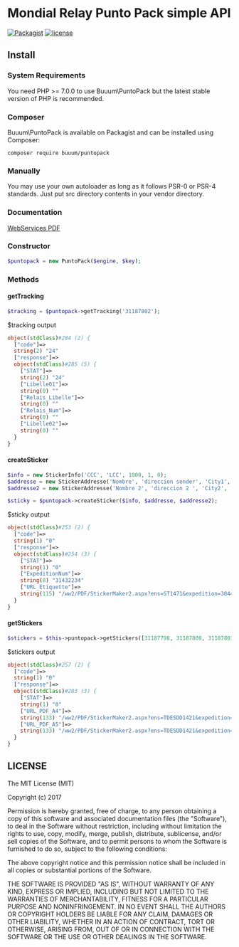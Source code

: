 Mondial Relay Punto Pack simple API
===================================

[![Packagist](https://img.shields.io/packagist/v/buuum/puntopack.svg)](https://packagist.org/packages/buuum/puntopack)
[![license](https://img.shields.io/github/license/mashape/apistatus.svg?maxAge=2592000)](#license)

## Install

### System Requirements

You need PHP >= 7.0.0 to use Buuum\PuntoPack but the latest stable version of PHP is recommended.

### Composer

Buuum\PuntoPack is available on Packagist and can be installed using Composer:

```
composer require buuum/puntopack
```

### Manually

You may use your own autoloader as long as it follows PSR-0 or PSR-4 standards. Just put src directory contents in your vendor directory.


### Documentation

[WebServices PDF](webservice-20121105-en-v4.pdf)

### Constructor
```php
$puntopack = new PuntoPack($engine, $key);
```
### Methods

#### getTracking
```php
$tracking = $puntopack->getTracking('31187802');
```
$tracking output
```php
object(stdClass)#284 (2) {
  ["code"]=>
  string(2) "24"
  ["response"]=>
  object(stdClass)#285 (5) {
    ["STAT"]=>
    string(2) "24"
    ["Libelle01"]=>
    string(0) ""
    ["Relais_Libelle"]=>
    string(0) ""
    ["Relais_Num"]=>
    string(0) ""
    ["Libelle02"]=>
    string(0) ""
  }
}
```

#### createSticker
```php
$info = new StickerInfo('CCC', 'LCC', 1000, 1, 0);
$addresse = new StickerAddresse('Nombre', 'direccion sender', 'City1', '08390', '+34600606060');
$addresse2 = new StickerAddresse('Nombre 2', 'direccion 2 ', 'City2', '08920', '+34600606064');

$sticky = $puntopack->createSticker($info, $addresse, $addresse2);
```
$sticky output
```php
object(stdClass)#253 (2) {
  ["code"]=>
  string(1) "0"
  ["response"]=>
  object(stdClass)#254 (3) {
    ["STAT"]=>
    string(1) "0"
    ["ExpeditionNum"]=>
    string(8) "31432234"
    ["URL_Etiquette"]=>
    string(115) "/ww2/PDF/StickerMaker2.aspx?ens=ST1471&expedition=3044&lg=ES&format=A4&crc=FE5859A"
  }
}

```

#### getStickers
```php
$stickers = $this->puntopack->getStickers([31187798, 31187800, 31187801]);
```

$stickers output

```php
object(stdClass)#257 (2) {
  ["code"]=>
  string(1) "0"
  ["response"]=>
  object(stdClass)#283 (3) {
    ["STAT"]=>
    string(1) "0"
    ["URL_PDF_A4"]=>
    string(133) "/ww2/PDF/StickerMaker2.aspx?ens=TDESDD1421&expedition=31187798;31187800;31187801&lg=ES&format=A4&crc=53EE42FFC459ABDE2778"
    ["URL_PDF_A5"]=>
    string(133) "/ww2/PDF/StickerMaker2.aspx?ens=TDESDD1421&expedition=31187798;31187800;31187801&lg=ES&format=A5&crc=53EE42FFC459ABDE2778"
  }
}

```

## LICENSE

The MIT License (MIT)

Copyright (c) 2017

Permission is hereby granted, free of charge, to any person obtaining a copy of this software and associated documentation files (the "Software"), to deal in the Software without restriction, including without limitation the rights to use, copy, modify, merge, publish, distribute, sublicense, and/or sell copies of the Software, and to permit persons to whom the Software is furnished to do so, subject to the following conditions:

The above copyright notice and this permission notice shall be included in all copies or substantial portions of the Software.

THE SOFTWARE IS PROVIDED "AS IS", WITHOUT WARRANTY OF ANY KIND, EXPRESS OR IMPLIED, INCLUDING BUT NOT LIMITED TO THE WARRANTIES OF MERCHANTABILITY, FITNESS FOR A PARTICULAR PURPOSE AND NONINFRINGEMENT. IN NO EVENT SHALL THE AUTHORS OR COPYRIGHT HOLDERS BE LIABLE FOR ANY CLAIM, DAMAGES OR OTHER LIABILITY, WHETHER IN AN ACTION OF CONTRACT, TORT OR OTHERWISE, ARISING FROM, OUT OF OR IN CONNECTION WITH THE SOFTWARE OR THE USE OR OTHER DEALINGS IN THE SOFTWARE.